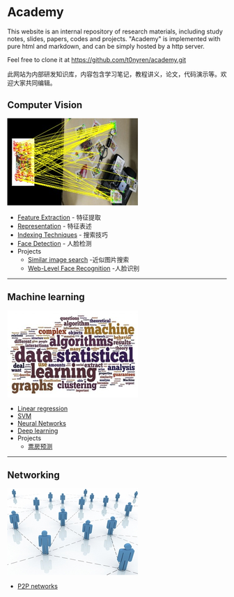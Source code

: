 Academy
=======


This website is an internal repository of research materials, including study notes, slides, papers, codes and projects.
"Academy" is implemented with pure html and markdown, and can be simply hosted by a http server.

Feel free to clone it at https://github.com/t0nyren/academy.git

此网站为内部研发知识库，内容包含学习笔记，教程讲义，论文，代码演示等。欢迎大家共同编辑。




Computer Vision
----------
![](images/cv-300x200.jpg)
  
* [Feature Extraction](cv/features.md) - 特征提取
* [Representation](cv/representation.md) - 特征表述
* [Indexing Techniques](cv/indexing.md) - 搜索技巧
* [Face Detection](cv/face.md) - 人脸检测
* Projects
   * [Similar image search](project/sise.md) -近似图片搜索
   * [Web-Level Face Recognition](project/welfare.md) -人脸识别
   
----------

Machine learning
-----------------
![](images/ml-300x200.jpg)

* [Linear regression](ml/regression.md)
* [SVM](ml/svm.md)
* [Neural Networks](ml/nnet.md)
* [Deep learning](ml/deeplearning.md)
* Projects
    * [票房预测](project/boxoffice.md)

----------




Networking
----------
![](images/nw-300x200.jpg)

* [P2P networks](networking/p2p.md)
